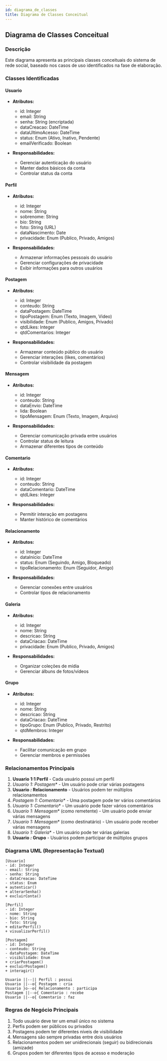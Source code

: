 ```yaml
---
id: diagrama_de_classes
title: Diagrama de Classes Conceitual
---
```


## Diagrama de Classes Conceitual

### Descrição

Este diagrama apresenta as principais classes conceituais do sistema de rede social, baseado nos casos de uso identificados na fase de elaboração.

### Classes Identificadas

#### **Usuario**
- **Atributos:**
  - id: Integer
  - email: String
  - senha: String (encriptada)
  - dataCreacao: DateTime
  - dataUltimoAcesso: DateTime
  - status: Enum (Ativo, Inativo, Pendente)
  - emailVerificado: Boolean

- **Responsabilidades:**
  - Gerenciar autenticação do usuário
  - Manter dados básicos da conta
  - Controlar status da conta

#### **Perfil**
- **Atributos:**
  - id: Integer
  - nome: String
  - sobrenome: String
  - bio: String
  - foto: String (URL)
  - dataNascimento: Date
  - privacidade: Enum (Publico, Privado, Amigos)

- **Responsabilidades:**
  - Armazenar informações pessoais do usuário
  - Gerenciar configurações de privacidade
  - Exibir informações para outros usuários

#### **Postagem**
- **Atributos:**
  - id: Integer
  - conteudo: String
  - dataPostagem: DateTime
  - tipoPostagem: Enum (Texto, Imagem, Video)
  - visibilidade: Enum (Publico, Amigos, Privado)
  - qtdLikes: Integer
  - qtdComentarios: Integer

- **Responsabilidades:**
  - Armazenar conteúdo público do usuário
  - Gerenciar interações (likes, comentários)
  - Controlar visibilidade da postagem

#### **Mensagem**
- **Atributos:**
  - id: Integer
  - conteudo: String
  - dataEnvio: DateTime
  - lida: Boolean
  - tipoMensagem: Enum (Texto, Imagem, Arquivo)

- **Responsabilidades:**
  - Gerenciar comunicação privada entre usuários
  - Controlar status de leitura
  - Armazenar diferentes tipos de conteúdo

#### **Comentario**
- **Atributos:**
  - id: Integer
  - conteudo: String
  - dataComentario: DateTime
  - qtdLikes: Integer

- **Responsabilidades:**
  - Permitir interação em postagens
  - Manter histórico de comentários

#### **Relacionamento**
- **Atributos:**
  - id: Integer
  - dataInicio: DateTime
  - status: Enum (Seguindo, Amigo, Bloqueado)
  - tipoRelacionamento: Enum (Seguidor, Amigo)

- **Responsabilidades:**
  - Gerenciar conexões entre usuários
  - Controlar tipos de relacionamento

#### **Galeria**
- **Atributos:**
  - id: Integer
  - nome: String
  - descricao: String
  - dataCriacao: DateTime
  - privacidade: Enum (Publico, Privado, Amigos)

- **Responsabilidades:**
  - Organizar coleções de mídia
  - Gerenciar álbuns de fotos/vídeos

#### **Grupo**
- **Atributos:**
  - id: Integer
  - nome: String
  - descricao: String
  - dataCriacao: DateTime
  - tipoGrupo: Enum (Publico, Privado, Restrito)
  - qtdMembros: Integer

- **Responsabilidades:**
  - Facilitar comunicação em grupo
  - Gerenciar membros e permissões

### Relacionamentos Principais

1. **Usuario 1:1 Perfil** - Cada usuário possui um perfil
2. **Usuario 1:* Postagem** - Um usuário pode criar várias postagens
3. **Usuario *:* Relacionamento** - Usuários podem ter múltiplos relacionamentos
4. **Postagem 1:* Comentario** - Uma postagem pode ter vários comentários
5. **Usuario 1:* Comentario** - Um usuário pode fazer vários comentários
6. **Usuario 1:* Mensagem** (como remetente) - Um usuário pode enviar várias mensagens
7. **Usuario 1:* Mensagem** (como destinatário) - Um usuário pode receber várias mensagens
8. **Usuario 1:* Galeria** - Um usuário pode ter várias galerias
9. **Usuario *:* Grupo** - Usuários podem participar de múltiplos grupos

### Diagrama UML (Representação Textual)

```
[Usuario]
- id: Integer
- email: String
- senha: String
- dataCreacao: DateTime
- status: Enum
+ autenticar()
+ alterarSenha()
+ excluirConta()

[Perfil]
- id: Integer
- nome: String
- bio: String
- foto: String
+ editarPerfil()
+ visualizarPerfil()

[Postagem]
- id: Integer
- conteudo: String
- dataPostagem: DateTime
- visibilidade: Enum
+ criarPostagem()
+ excluirPostagem()
+ interagir()

Usuario ||--|| Perfil : possui
Usuario ||--o{ Postagem : cria
Usuario }o--o{ Relacionamento : participa
Postagem ||--o{ Comentario : recebe
Usuario ||--o{ Comentario : faz
```

### Regras de Negócio Principais

1. Todo usuário deve ter um email único no sistema
2. Perfis podem ser públicos ou privados
3. Postagens podem ter diferentes níveis de visibilidade
4. Mensagens são sempre privadas entre dois usuários
5. Relacionamentos podem ser unidirecionais (seguir) ou bidirecionais (amizade)
6. Grupos podem ter diferentes tipos de acesso e moderação
